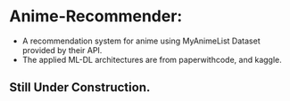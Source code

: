 # Anime-Recommender:
- A recommendation system for anime using MyAnimeList Dataset provided by their API.
- The applied ML-DL architectures are from paperwithcode, and kaggle.
## Still Under Construction.
